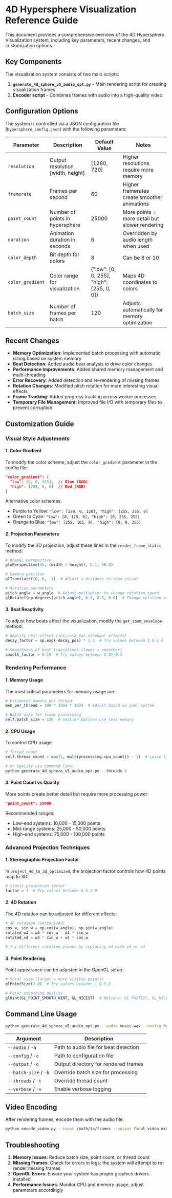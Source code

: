 # 4D Hypersphere Visualization Reference Guide

This document provides a comprehensive overview of the 4D Hypersphere Visualization system, including key parameters, recent changes, and customization options.

## Key Components

The visualization system consists of two main scripts:
1. **`generate_4d_sphere_v5_audio_opt.py`** - Main rendering script for creating visualization frames
2. **Encoder script** - Combines frames with audio into a high-quality video

## Configuration Options

The system is controlled via a JSON configuration file (`hypersphere_config.json`) with the following parameters:

| Parameter | Description | Default Value | Notes |
|-----------|-------------|---------------|-------|
| `resolution` | Output resolution [width, height] | [1280, 720] | Higher resolutions require more memory |
| `framerate` | Frames per second | 60 | Higher framerates create smoother animations |
| `point_count` | Number of points in hypersphere | 25000 | More points = more detail but slower rendering |
| `duration` | Animation duration in seconds | 6 | Overridden by audio length when used |
| `color_depth` | Bit depth for colors | 8 | Can be 8 or 10 |
| `color_gradient` | Color range for visualization | {"low": [0, 0, 255], "high": [255, 0, 0]} | Maps 4D coordinates to colors |
| `batch_size` | Number of frames per batch | 120 | Adjusts automatically for memory optimization |

## Recent Changes

- **Memory Optimization**: Implemented batch processing with automatic sizing based on system memory
- **Beat Detection**: Added audio beat analysis to drive color changes
- **Performance Improvements**: Added shared memory management and multi-threading
- **Error Recovery**: Added detection and re-rendering of missing frames
- **Rotation Changes**: Modified pitch rotation for more interesting visual effects
- **Frame Tracking**: Added progress tracking across worker processes
- **Temporary File Management**: Improved file I/O with temporary files to prevent corruption

## Customization Guide

### Visual Style Adjustments

#### 1. Color Gradient

To modify the color scheme, adjust the `color_gradient` parameter in the config file:

```json
"color_gradient": {
  "low": [0, 0, 255],  // Blue (RGB)
  "high": [255, 0, 0]  // Red (RGB)
}
```

Alternative color schemes:
- Purple to Yellow: `"low": [128, 0, 128], "high": [255, 255, 0]`
- Green to Cyan: `"low": [0, 128, 0], "high": [0, 255, 255]`
- Orange to Blue: `"low": [255, 165, 0], "high": [0, 0, 255]`

#### 2. Projection Parameters

To modify the 3D projection, adjust these lines in the `render_frame_static` method:

```python
# OpenGL perspective
gluPerspective(45, (width / height), 0.1, 50.0)

# Camera position
glTranslatef(0, 0, -1)  # Adjust z-distance to zoom in/out

# Rotation parameters
pitch_angle = w_angle  # Adjust multiplier to change rotation speed
glRotatef(np.degrees(pitch_angle), 0.5, 0.5, 0.0)  # Change rotation axes
```

#### 3. Beat Reactivity

To adjust how beats affect the visualization, modify the `get_zoom_envelope` method:

```python
# Amplify beat effect (increase for stronger effects)
decay_factor = np.exp(-decay_pos) * 3.0  # Try values between 1.0-5.0

# Smoothness of beat transitions (lower = smoother)
smooth_factor = 0.15  # Try values between 0.05-0.5
```

### Rendering Performance

#### 1. Memory Usage

The most critical parameters for memory usage are:

```python
# Estimated memory per thread
mem_per_thread = 100 * 1024 * 1024  # Adjust based on your system

# Batch size for frame processing
self.batch_size = 120  # Smaller batches use less memory
```

#### 2. CPU Usage

To control CPU usage:

```python
# Thread count
self.thread_count = max(1, multiprocessing.cpu_count() - 1)  # Leave 1 core free

# Or specify via command line:
python generate_4d_sphere_v5_audio_opt.py --threads 4
```

#### 3. Point Count vs Quality

More points create better detail but require more processing power:

```json
"point_count": 25000
```

Recommended ranges:
- Low-end systems: 10,000 - 15,000 points
- Mid-range systems: 25,000 - 50,000 points 
- High-end systems: 75,000 - 100,000 points

### Advanced Projection Techniques

#### 1. Stereographic Projection Factor

In `project_4d_to_3d_optimized`, the projection factor controls how 4D points map to 3D:

```python
# Static projection factor
factor = 1  # Try values between 0.5-2.0
```

#### 2. 4D Rotation

The 4D rotation can be adjusted for different effects:

```python
# 4D rotation (vectorized)
cos_w, sin_w = np.cos(w_angle), np.sin(w_angle)
rotated_w4 = w4 * cos_w - x4 * sin_w
rotated_x4 = w4 * sin_w + x4 * cos_w

# Try different rotation planes by replacing x4 with y4 or z4
```

#### 3. Point Rendering

Point appearance can be adjusted in the OpenGL setup:

```python
# Point size (larger = more visible points)
glPointSize(2.0)  # Try values between 1.0-5.0

# Point smoothing quality
glHint(GL_POINT_SMOOTH_HINT, GL_NICEST)  # Options: GL_FASTEST, GL_NICEST
```

## Command Line Usage

```bash
python generate_4d_sphere_v5_audio_opt.py --audio music.wav --config hypersphere_config.json --output /path/to/frames --batch-size 120 --threads 8
```

| Argument | Description |
|----------|-------------|
| `--audio` / `-a` | Path to audio file for beat detection |
| `--config` / `-c` | Path to configuration file |
| `--output` / `-o` | Output directory for rendered frames |
| `--batch-size` / `-b` | Override batch size for processing |
| `--threads` / `-t` | Override thread count |
| `--verbose` / `-v` | Enable verbose logging |

## Video Encoding

After rendering frames, encode them with the audio file:

```bash
python encode_video.py --input /path/to/frames --output final_video.mkv --audio music.wav --config hypersphere_config.json --quality 20 --preset medium
```

## Troubleshooting

1. **Memory Issues**: Reduce batch size, point count, or thread count
2. **Missing Frames**: Check for errors in logs; the system will attempt to re-render missing frames
3. **OpenGL Errors**: Ensure your system has proper graphics drivers installed
4. **Performance Issues**: Monitor CPU and memory usage, adjust parameters accordingly